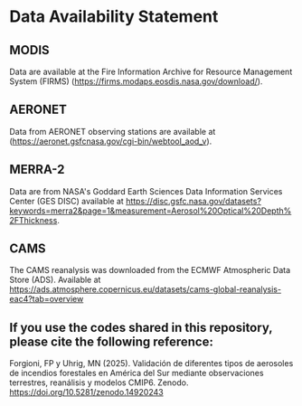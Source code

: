 # **Data Availability Statement**
## **MODIS**
Data are available at the Fire Information Archive for Resource Management System (FIRMS) (https://firms.modaps.eosdis.nasa.gov/download/). 
## **AERONET**
Data from AERONET observing stations are available at (https://aeronet.gsfcnasa.gov/cgi-bin/webtool_aod_v). 
## **MERRA-2**
Data are from NASA's Goddard Earth Sciences Data Information Services Center (GES DISC) available at https://disc.gsfc.nasa.gov/datasets?keywords=merra2&page=1&measurement=Aerosol%20Optical%20Depth%2FThickness. 
## **CAMS**
The CAMS reanalysis was downloaded from the ECMWF Atmospheric Data Store (ADS). Available at https://ads.atmosphere.copernicus.eu/datasets/cams-global-reanalysis-eac4?tab=overview
## **If you use the codes shared in this repository, please cite the following reference:**
Forgioni, FP y Uhrig, MN (2025). Validación de diferentes tipos de aerosoles de incendios forestales en América del Sur mediante observaciones terrestres, reanálisis y modelos CMIP6. Zenodo. https://doi.org/10.5281/zenodo.14920243
